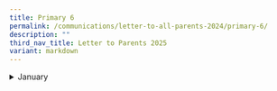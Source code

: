 ```yaml
---
title: Primary 6
permalink: /communications/letter-to-all-parents-2024/primary-6/
description: ""
third_nav_title: Letter to Parents 2025
variant: markdown
---
```


<details>
  <summary>January</summary>
<ul>
		<li>
		<a href="/files/2024%20Letter%20to%20Parents/Letter%20to%20all%20Parents/Use_of_ICT_in_Learning_10_Jan.pdf">Primary 2 to Primary 6 Use of ICT for Learning and Cyber Wellness</a><font size="2"> (10 January 2024)</font>
	</li>
	</ul>
</details>